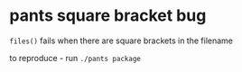 # pants square bracket bug

`files()` fails when there are square brackets in the filename

to reproduce - run `./pants package`
